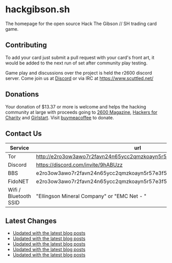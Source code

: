 # hackgibson.sh
The homepage for the open source Hack The Gibson // SH trading card game.


## Contributing

To add your card just submit a pull request with your card's front art, it would be added to the next run of set after community play testing.

Game play and discussions over the project is held the r2600 discord server. Come join us at [Discord](https://discord.com/invite/9hABUzz) or via IRC at https://www.scuttled.net/


## Donations

Your donation of $13.37 or more is welcome and helps the hacking community at large with proceeds going to [2600 Magazine](https://2600.com/), [Hackers for Charity](https://hackersforcharity.org) and [Girlstart](https://girlstart.org).  Visit [buymeacoffee](https://www.buymeacoffee.com/hackgibson.sh) to donate.


## Contact Us

Service | url
-|-
Tor | http://e2ro3ow3awo7r2favn24n65ycc2qmzkoayn5r57e3f56nvjwdcgg32ad.onion
Discord | https://discord.com/invite/9hABUzz
BBS | e2ro3ow3awo7r2favn24n65ycc2qmzkoayn5r57e3f56nvjwdcgg32ad.onion:23
FidoNET | e2ro3ow3awo7r2favn24n65ycc2qmzkoayn5r57e3f56nvjwdcgg32ad.onion:24554
Wifi / Bluetooth SSID | "Ellingson Mineral Company" or "EMC Net - <fidonet address>"

## Latest Changes
<!-- BLOG-POST-LIST:START -->
- [Updated with the latest blog posts](https://github.com/DFW2600/hackgibson.sh/commit/52523db139907e62d5822b70aaf580a346a82e44)
- [Updated with the latest blog posts](https://github.com/DFW2600/hackgibson.sh/commit/fddaf93ec03edaa6a086a3f24b05efb08e0736d1)
- [Updated with the latest blog posts](https://github.com/DFW2600/hackgibson.sh/commit/6a6fac27b3dbbf19d7e51708cbde798ac8e191d9)
- [Updated with the latest blog posts](https://github.com/DFW2600/hackgibson.sh/commit/76fc0a51c0db43e14fb89ee909ef7e57e8b065c0)
- [Updated with the latest blog posts](https://github.com/DFW2600/hackgibson.sh/commit/e4516783c6fc9585fec6c4ba01d144b47ac78908)
<!-- BLOG-POST-LIST:END -->
